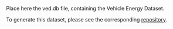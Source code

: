 Place here the ved.db file, containing the Vehicle Energy Dataset.

To generate this dataset, please see the corresponding 
[repository](https://github.com/joaofig/ved-explore).